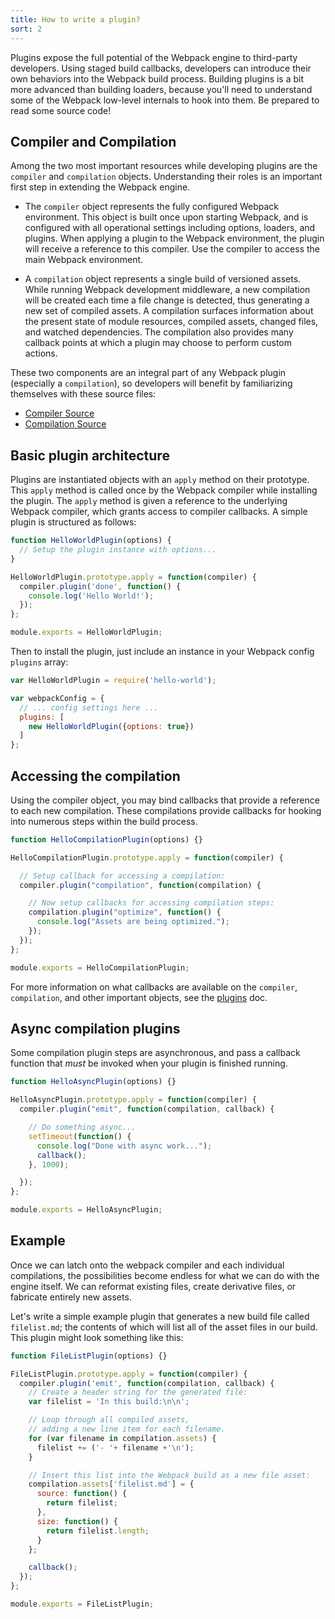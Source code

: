 ```yaml
---
title: How to write a plugin?
sort: 2
---
```


Plugins expose the full potential of the Webpack engine to third-party developers. Using staged build callbacks, developers can introduce their own behaviors into the Webpack build process. Building plugins is a bit more advanced than building loaders, because you'll need to understand some of the Webpack low-level internals to hook into them. Be prepared to read some source code!

## Compiler and Compilation

Among the two most important resources while developing plugins are the `compiler` and `compilation` objects. Understanding their roles is an important first step in extending the Webpack engine.

- The `compiler` object represents the fully configured Webpack environment. This object is built once upon starting Webpack, and is configured with all operational settings including options, loaders, and plugins. When applying a plugin to the Webpack environment, the plugin will receive a reference to this compiler. Use the compiler to access the main Webpack environment.

- A `compilation` object represents a single build of versioned assets. While running Webpack development middleware, a new compilation will be created each time a file change is detected, thus generating a new set of compiled assets. A compilation surfaces information about the present state of module resources, compiled assets, changed files, and watched dependencies. The compilation also provides many callback points at which a plugin may choose to perform custom actions.

These two components are an integral part of any Webpack plugin (especially a `compilation`), so developers will benefit by familiarizing themselves with these source files:

- [Compiler Source](https://github.com/webpack/webpack/blob/master/lib/Compiler.js)
- [Compilation Source](https://github.com/webpack/webpack/blob/master/lib/Compilation.js)

## Basic plugin architecture

Plugins are instantiated objects with an `apply` method on their prototype. This `apply` method is called once by the Webpack compiler while installing the plugin. The `apply` method is given a reference to the underlying Webpack compiler, which grants access to compiler callbacks. A simple plugin is structured as follows:

```javascript
function HelloWorldPlugin(options) {
  // Setup the plugin instance with options...
}

HelloWorldPlugin.prototype.apply = function(compiler) {
  compiler.plugin('done', function() {
    console.log('Hello World!');
  });
};

module.exports = HelloWorldPlugin;
```

Then to install the plugin, just include an instance in your Webpack config `plugins` array:

```javascript
var HelloWorldPlugin = require('hello-world');

var webpackConfig = {
  // ... config settings here ...
  plugins: [
    new HelloWorldPlugin({options: true})
  ]
};
```

## Accessing the compilation

Using the compiler object, you may bind callbacks that provide a reference to each new compilation. These compilations provide callbacks for hooking into numerous steps within the build process.

```javascript
function HelloCompilationPlugin(options) {}

HelloCompilationPlugin.prototype.apply = function(compiler) {

  // Setup callback for accessing a compilation:
  compiler.plugin("compilation", function(compilation) {

    // Now setup callbacks for accessing compilation steps:
    compilation.plugin("optimize", function() {
      console.log("Assets are being optimized.");
    });
  });
};

module.exports = HelloCompilationPlugin;
```

For more information on what callbacks are available on the `compiler`, `compilation`, and other important objects, see the [plugins](/api/plugins/) doc.

## Async compilation plugins

Some compilation plugin steps are asynchronous, and pass a callback function that _must_ be invoked when your plugin is finished running.

```javascript
function HelloAsyncPlugin(options) {}

HelloAsyncPlugin.prototype.apply = function(compiler) {
  compiler.plugin("emit", function(compilation, callback) {

    // Do something async...
    setTimeout(function() {
      console.log("Done with async work...");
      callback();
    }, 1000);

  });
};

module.exports = HelloAsyncPlugin;
```

## Example

Once we can latch onto the webpack compiler and each individual compilations, the possibilities become endless for what we can do with the engine itself. We can reformat existing files, create derivative files, or fabricate entirely new assets.

Let's write a simple example plugin that generates a new build file called `filelist.md`; the contents of which will list all of the asset files in our build. This plugin might look something like this:

```javascript
function FileListPlugin(options) {}

FileListPlugin.prototype.apply = function(compiler) {
  compiler.plugin('emit', function(compilation, callback) {
    // Create a header string for the generated file:
    var filelist = 'In this build:\n\n';

    // Loop through all compiled assets,
    // adding a new line item for each filename.
    for (var filename in compilation.assets) {
      filelist += ('- '+ filename +'\n');
    }

    // Insert this list into the Webpack build as a new file asset:
    compilation.assets['filelist.md'] = {
      source: function() {
        return filelist;
      },
      size: function() {
        return filelist.length;
      }
    };

    callback();
  });
};

module.exports = FileListPlugin;
```

